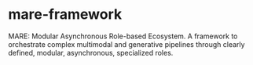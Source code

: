 # mare-framework
MARE: Modular Asynchronous Role-based Ecosystem. A framework to orchestrate complex multimodal and generative pipelines through clearly defined, modular, asynchronous, specialized roles.
